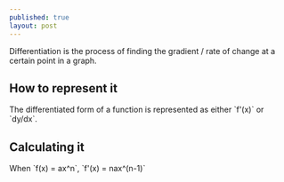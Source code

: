 ```yaml
---
published: true
layout: post
---
```



Differentiation is the process of finding the gradient / rate of change at a certain point in a graph.

## How to represent it

The differentiated form of a function is represented as either \`f'(x)\` or \`dy/dx\`.

## Calculating it

When \`f(x) = ax^n\`, \`f'(x) = nax^(n-1)\`